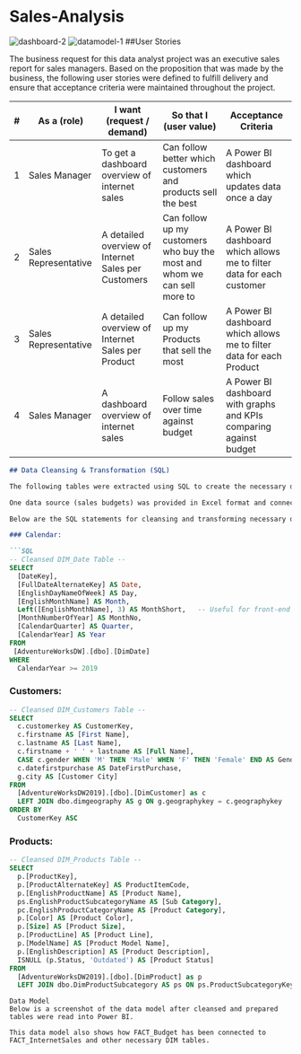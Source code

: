 # Sales-Analysis
![dashboard-2](https://github.com/tamseel101/Sales-Analysis/assets/78289413/7c87772a-8ac1-48d4-829e-0d8a610e8e23)
![datamodel-1](https://github.com/tamseel101/Sales-Analysis/assets/78289413/24c452c9-1b9f-4fad-9301-c903eb6223ca)
##User Stories

The business request for this data analyst project was an executive sales report for sales managers. Based on the proposition that was made by the business, the following user stories were defined to fulfill delivery and ensure that acceptance criteria were maintained throughout the project.

| # | As a (role) | I want (request / demand) | So that I (user value) | Acceptance Criteria |
|---|-------------|---------------------------|------------------------|---------------------|
| 1 | Sales Manager | To get a dashboard overview of internet sales | Can follow better which customers and products sell the best | A Power BI dashboard which updates data once a day |
| 2 | Sales Representative | A detailed overview of Internet Sales per Customers | Can follow up my customers who buy the most and whom we can sell more to | A Power BI dashboard which allows me to filter data for each customer |
| 3 | Sales Representative | A detailed overview of Internet Sales per Product | Can follow up my Products that sell the most | A Power BI dashboard which allows me to filter data for each Product |
| 4 | Sales Manager | A dashboard overview of internet sales | Follow sales over time against budget | A Power BI dashboard with graphs and KPIs comparing against budget |


```markdown
## Data Cleansing & Transformation (SQL)

The following tables were extracted using SQL to create the necessary data model for doing analysis and fulfilling the business needs defined in the user stories.

One data source (sales budgets) was provided in Excel format and connected in the data model later in the process.

Below are the SQL statements for cleansing and transforming necessary data.

### Calendar:

```SQL
-- Cleansed DIM_Date Table --
SELECT 
  [DateKey], 
  [FullDateAlternateKey] AS Date, 
  [EnglishDayNameOfWeek] AS Day, 
  [EnglishMonthName] AS Month, 
  Left([EnglishMonthName], 3) AS MonthShort,   -- Useful for front-end date navigation and front-end graphs.
  [MonthNumberOfYear] AS MonthNo, 
  [CalendarQuarter] AS Quarter, 
  [CalendarYear] AS Year
FROM 
 [AdventureWorksDW].[dbo].[DimDate]
WHERE 
  CalendarYear >= 2019
```

### Customers:

```SQL
-- Cleansed DIM_Customers Table --
SELECT 
  c.customerkey AS CustomerKey, 
  c.firstname AS [First Name], 
  c.lastname AS [Last Name], 
  c.firstname + ' ' + lastname AS [Full Name], 
  CASE c.gender WHEN 'M' THEN 'Male' WHEN 'F' THEN 'Female' END AS Gender,
  c.datefirstpurchase AS DateFirstPurchase, 
  g.city AS [Customer City]
FROM 
  [AdventureWorksDW2019].[dbo].[DimCustomer] as c
  LEFT JOIN dbo.dimgeography AS g ON g.geographykey = c.geographykey 
ORDER BY 
  CustomerKey ASC
```

### Products:

```SQL
-- Cleansed DIM_Products Table --
SELECT 
  p.[ProductKey], 
  p.[ProductAlternateKey] AS ProductItemCode, 
  p.[EnglishProductName] AS [Product Name], 
  ps.EnglishProductSubcategoryName AS [Sub Category],
  pc.EnglishProductCategoryName AS [Product Category],
  p.[Color] AS [Product Color], 
  p.[Size] AS [Product Size], 
  p.[ProductLine] AS [Product Line], 
  p.[ModelName] AS [Product Model Name], 
  p.[EnglishDescription] AS [Product Description], 
  ISNULL (p.Status, 'Outdated') AS [Product Status]
FROM 
  [AdventureWorksDW2019].[dbo].[DimProduct] as p
  LEFT JOIN dbo.DimProductSubcategory AS ps ON ps.ProductSubcategoryKey = p.ProductSubcategoryKey
```
```
Data Model
Below is a screenshot of the data model after cleansed and prepared tables were read into Power BI.

This data model also shows how FACT_Budget has been connected to FACT_InternetSales and other necessary DIM tables.


